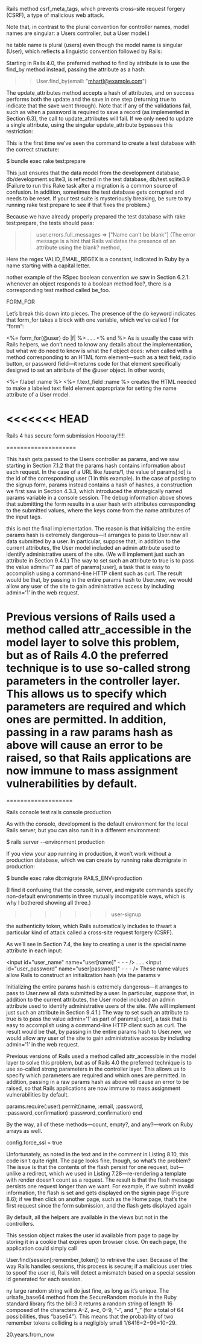 Rails method csrf_meta_tags, which prevents cross-site request forgery (CSRF), a type of malicious web attack.

Note that, in contrast to the plural convention for controller names, model names are singular: a Users controller, but a User model.) 

he table name is plural (users) even though the model name is singular (User), which reflects a linguistic convention followed by Rails:

Starting in Rails 4.0, the preferred method to find by attribute is to use the find_by method instead, passing the attribute as a hash:

>> User.find_by(email: "mhartl@example.com")

The update_attributes method accepts a hash of attributes, and on success performs both the update and the save in one step (returning true to indicate that the save went through). Note that if any of the validations fail, such as when a password is required to save a record (as implemented in Section 6.3), the call to update_attributes will fail. If we only need to update a single attribute, using the singular update_attribute bypasses this restriction:


This is the first time we’ve seen the command to create a test database with the correct structure:

$ bundle exec rake test:prepare

This just ensures that the data model from the development database, db/development.sqlite3, is reflected in the test database, db/test.sqlite3.9 (Failure to run this Rake task after a migration is a common source of confusion. In addition, sometimes the test database gets corrupted and needs to be reset. If your test suite is mysteriously breaking, be sure to try running rake test:prepare to see if that fixes the problem.)


Because we have already properly prepared the test database with rake test:prepare, the tests should pass:

>> user.errors.full_messages
=> ["Name can't be blank"]
(The error message is a hint that Rails validates the presence of an attribute using the blank? method,

Here the regex VALID_EMAIL_REGEX is a constant, indicated in Ruby by a name starting with a capital letter.

nother example of the RSpec boolean convention we saw in Section 6.2.1: whenever an object responds to a boolean method foo?, there is a corresponding test method called be_foo. 

FORM_FOR

Let’s break this down into pieces. The presence of the do keyword indicates that form_for takes a block with one variable, which we’ve called f for “form”:

<%= form_for(@user) do |f| %>
  .
  .
  .
<% end %>
As is usually the case with Rails helpers, we don’t need to know any details about the implementation, but what we do need to know is what the f object does: when called with a method corresponding to an HTML form element—such as a text field, radio button, or password field—it returns code for that element specifically designed to set an attribute of the @user object. In other words,

<%= f.label :name %>
<%= f.text_field :name %>
creates the HTML needed to make a labeled text field element appropriate for setting the name attribute of a User model.

<<<<<<< HEAD
========================

Rails 4 has secure form submission Hoooray!!!!!

====================

This hash gets passed to the Users controller as params, and we saw starting in Section 7.1.2 that the params hash contains information about each request. In the case of a URL like /users/1, the value of params[:id] is the id of the corresponding user (1 in this example). In the case of posting to the signup form, params instead contains a hash of hashes, a construction we first saw in Section 4.3.3, which introduced the strategically named params variable in a console session. The debug information above shows that submitting the form results in a user hash with attributes corresponding to the submitted values, where the keys come from the name attributes of the input tags.

 this is not the final implementation. The reason is that initializing the entire params hash is extremely dangerous—it arranges to pass to User.new all data submitted by a user. In particular, suppose that, in addition to the current attributes, the User model included an admin attribute used to identify administrative users of the site. (We will implement just such an attribute in Section 9.4.1.) The way to set such an attribute to true is to pass the value admin=’1’ as part of params[:user], a task that is easy to accomplish using a command-line HTTP client such as curl. The result would be that, by passing in the entire params hash to User.new, we would allow any user of the site to gain administrative access by including admin=’1’ in the web request.

Previous versions of Rails used a method called attr_accessible in the model layer to solve this problem, but as of Rails 4.0 the preferred technique is to use so-called strong parameters in the controller layer. This allows us to specify which parameters are required and which ones are permitted. In addition, passing in a raw params hash as above will cause an error to be raised, so that Rails applications are now immune to mass assignment vulnerabilities by default.
=======



===================

Rails console test
rails console production

As with the console, development is the default environment for the local Rails server, but you can also run it in a different environment:

  $ rails server --environment production


If you view your app running in production, it won’t work without a production database, which we can create by running rake db:migrate in production:

  $ bundle exec rake db:migrate RAILS_ENV=production

(I find it confusing that the console, server, and migrate commands specify non-default environments in three mutually incompatible ways, which is why I bothered showing all three.)
>>>>>>> user-signup


the authenticity token, which Rails automatically includes to thwart a particular kind of attack called a cross-site request forgery (CSRF).

As we’ll see in Section 7.4, the key to creating a user is the special name attribute in each input:

<input id="user_name" name="user[name]" - - - />
.
.
.
<input id="user_password" name="user[password]" - - - />
These name values allow Rails to construct an initialization hash (via the params v

Initializing the entire params hash is extremely dangerous—it arranges to pass to User.new all data submitted by a user. In particular, suppose that, in addition to the current attributes, the User model included an admin attribute used to identify administrative users of the site. (We will implement just such an attribute in Section 9.4.1.) The way to set such an attribute to true is to pass the value admin=’1’ as part of params[:user], a task that is easy to accomplish using a command-line HTTP client such as curl. The result would be that, by passing in the entire params hash to User.new, we would allow any user of the site to gain administrative access by including admin=’1’ in the web request.

Previous versions of Rails used a method called attr_accessible in the model layer to solve this problem, but as of Rails 4.0 the preferred technique is to use so-called strong parameters in the controller layer. This allows us to specify which parameters are required and which ones are permitted. In addition, passing in a raw params hash as above will cause an error to be raised, so that Rails applications are now immune to mass assignment vulnerabilities by default.

params.require(:user).permit(:name, :email, :password, :password_confirmation) :password_confirmation)
    end

By the way, all of these methods—count, empty?, and any?—work on Ruby arrays as well. 

config.force_ssl = true


  Unfortunately, as noted in the text and in the comment in Listing 8.10, this code isn’t quite right. The page looks fine, though, so what’s the problem? The issue is that the contents of the flash persist for one request, but—unlike a redirect, which we used in Listing 7.28—re-rendering a template with render doesn’t count as a request. The result is that the flash message persists one request longer than we want. For example, if we submit invalid information, the flash is set and gets displayed on the signin page (Figure 8.6); if we then click on another page, such as the Home page, that’s the first request since the form submission, and the flash gets displayed again 


  By default, all the helpers are available in the views but not in the controllers.


  This session object makes the user id available from page to page by storing it in a cookie that expires upon browser close. On each page, the application could simply call

User.find(session[:remember_token])
to retrieve the user. Because of the way Rails handles sessions, this process is secure; if a malicious user tries to spoof the user id, Rails will detect a mismatch based on a special session id generated for each session.



ny large random string will do just fine, as long as it’s unique. The urlsafe_base64 method from the SecureRandom module in the Ruby standard library fits the bill:3 it returns a random string of length 16 composed of the characters A–Z, a–z, 0–9, “-”, and “_” (for a total of 64 possibilities, thus “base64”). This means that the probability of two remember tokens colliding is a negligibly small 1/6416=2−96≈10−29.

20.years.from_now

